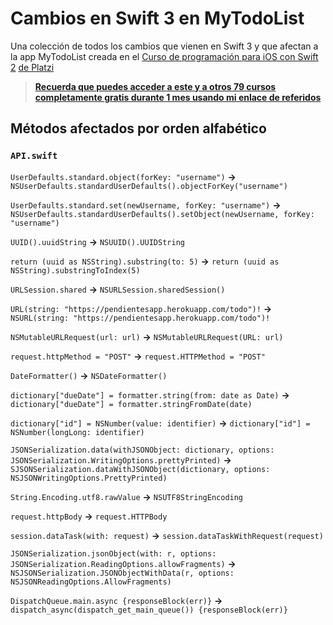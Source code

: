 # Cambios en Swift 3 en MyTodoList

Una colección de todos los cambios que vienen en Swift 3 y que afectan a la app MyTodoList creada en el [Curso de programación para iOS con Swift 2](https://platzi.com/cursos/programacion-apps-iphone-ipad-swift/) [de Platzi](https://platzi.com/)

> **[Recuerda que puedes acceder a este y a otros 79 cursos completamente gratis durante 1 mes usando mi enlace de referidos](https://platzi.com/r/MiguhRuiz)**

## Métodos afectados por orden alfabético

### `API.swift`

`UserDefaults.standard.object(forKey: "username")` **->** `NSUserDefaults.standardUserDefaults().objectForKey("username")`

`UserDefaults.standard.set(newUsername, forKey: "username")` **->** `NSUserDefaults.standardUserDefaults().setObject(newUsername, forKey: "username")`

`UUID().uuidString` **->** `NSUUID().UUIDString`

`return (uuid as NSString).substring(to: 5)` **->** `return (uuid as NSString).substringToIndex(5)`

`URLSession.shared` **->** `NSURLSession.sharedSession()`

`URL(string: "https://pendientesapp.herokuapp.com/todo")!` **->** `NSURL(string: "https://pendientesapp.herokuapp.com/todo")!`

`NSMutableURLRequest(url: url)` **->** `NSMutableURLRequest(URL: url)`

`request.httpMethod = "POST"` **->** `request.HTTPMethod = "POST"`

`DateFormatter()` **->** `NSDateFormatter()`

`dictionary["dueDate"] = formatter.string(from: date as Date)` **->** `dictionary["dueDate"] = formatter.stringFromDate(date)`

`dictionary["id"] = NSNumber(value: identifier)` **->** `dictionary["id"] = NSNumber(longLong: identifier)`

`JSONSerialization.data(withJSONObject: dictionary, options:  JSONSerialization.WritingOptions.prettyPrinted)` **->** `SJSONSerialization.dataWithJSONObject(dictionary, options:  NSJSONWritingOptions.PrettyPrinted)`

`String.Encoding.utf8.rawValue` **->** `NSUTF8StringEncoding`

`request.httpBody` **->** `request.HTTPBody`

`session.dataTask(with: request)` **->** `session.dataTaskWithRequest(request)`

`JSONSerialization.jsonObject(with: r, options: JSONSerialization.ReadingOptions.allowFragments)` **->** `NSJSONSerialization.JSONObjectWithData(r, options: NSJSONReadingOptions.AllowFragments)`

`DispatchQueue.main.async {responseBlock(err)}` **->** `dispatch_async(dispatch_get_main_queue()) {responseBlock(err)}`
